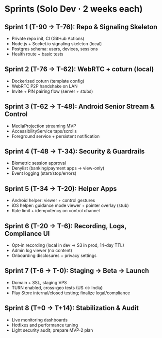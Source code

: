 # Sprints (Solo Dev · 2 weeks each)

## Sprint 1 (T-90 → T-76): Repo & Signaling Skeleton
- Private repo init, CI (GitHub Actions)
- Node.js + Socket.io signaling skeleton (local)
- Postgres schema: users, devices, sessions
- Health route + basic tests

## Sprint 2 (T-76 → T-62): WebRTC + coturn (local)
- Dockerized coturn (template config)
- WebRTC P2P handshake on LAN
- Invite + PIN pairing flow (server + stubs)

## Sprint 3 (T-62 → T-48): Android Senior Stream & Control
- MediaProjection streaming MVP
- AccessibilityService taps/scrolls
- Foreground service + persistent notification

## Sprint 4 (T-48 → T-34): Security & Guardrails
- Biometric session approval
- Denylist (banking/payment apps → view-only)
- Event logging (start/stop/errors)

## Sprint 5 (T-34 → T-20): Helper Apps
- Android helper: viewer + control gestures
- iOS helper: guidance mode viewer + pointer overlay (stub)
- Rate limit + idempotency on control channel

## Sprint 6 (T-20 → T-6): Recording, Logs, Compliance UI
- Opt-in recording (local in dev → S3 in prod, 14-day TTL)
- Admin log viewer (no content)
- Onboarding disclosures + privacy settings

## Sprint 7 (T-6 → T-0): Staging → Beta → Launch
- Domain + SSL, staging VPS
- TURN enabled, cross-geo tests (US ↔ India)
- Play Store internal/closed testing; finalize legal/compliance

## Sprint 8 (T+0 → T+14): Stabilization & Audit
- Live monitoring dashboards
- Hotfixes and performance tuning
- Light security audit; prepare MVP-2 plan
